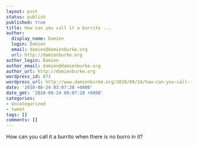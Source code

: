 ```yaml
---
layout: post
status: publish
published: true
title: How can you call it a burrito ...
author:
  display_name: Damien
  login: Damien
  email: damien@damienburke.org
  url: http://damienburke.org
author_login: Damien
author_email: damien@damienburke.org
author_url: http://damienburke.org
wordpress_id: 872
wordpress_url: http://www.damienburke.org/2010/08/24/how-can-you-call-it-a-burrito/
date: '2010-08-24 03:07:28 +0000'
date_gmt: '2010-08-24 08:07:28 +0000'
categories:
- Uncategorized
- tweet
tags: []
comments: []
---
```

<p>How can you call it a burrito when there is no burro in it?</p>
